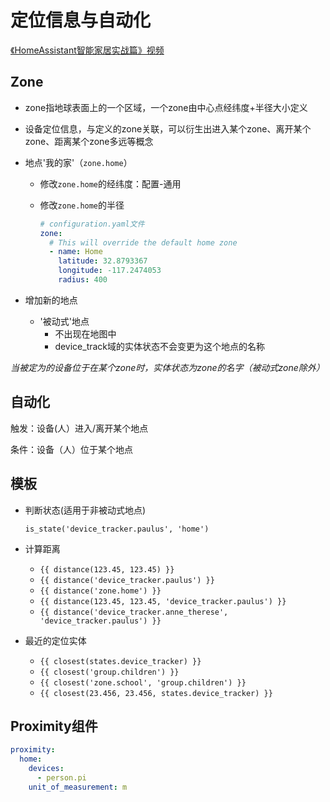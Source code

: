 # 定位信息与自动化

[《HomeAssistant智能家居实战篇》视频](https://study.163.com/course/courseLearn.htm?courseId=1006189053&share=2&shareId=400000000624093#/learn/video?lessonId=1282349249&courseId=1006189053)

## Zone

- zone指地球表面上的一个区域，一个zone由中心点经纬度+半径大小定义

- 设备定位信息，与定义的zone关联，可以衍生出进入某个zone、离开某个zone、距离某个zone多远等概念

- 地点'我的家'（`zone.home`）
    + 修改`zone.home`的经纬度：配置-通用
    + 修改`zone.home`的半径

        ```yaml
        # configuration.yaml文件
        zone:
          # This will override the default home zone
          - name: Home
            latitude: 32.8793367
            longitude: -117.2474053
            radius: 400
        ```

- 增加新的地点
    + '被动式'地点
        * 不出现在地图中
        * device_track域的实体状态不会变更为这个地点的名称

*当被定为的设备位于在某个zone时，实体状态为zone的名字（被动式zone除外）*


## 自动化

触发：设备(人）进入/离开某个地点

条件：设备（人）位于某个地点


## 模板

- 判断状态(适用于非被动式地点)

    `is_state('device_tracker.paulus', 'home')`

- 计算距离

    + `{{ distance(123.45, 123.45) }}`
    + `{{ distance('device_tracker.paulus') }}`
    + `{{ distance('zone.home') }}`
    + `{{ distance(123.45, 123.45, 'device_tracker.paulus') }}`
    + `{{ distance('device_tracker.anne_therese', 'device_tracker.paulus') }}`

- 最近的定位实体

    + `{{ closest(states.device_tracker) }}`
    + `{{ closest('group.children') }}`
    + `{{ closest('zone.school', 'group.children') }}`
    + `{{ closest(23.456, 23.456, states.device_tracker) }}`


## Proximity组件

```yaml
proximity:
  home:
    devices:
      - person.pi
    unit_of_measurement: m
```
